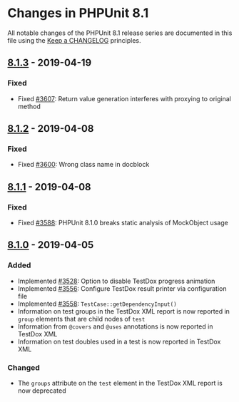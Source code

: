 # Changes in PHPUnit 8.1

All notable changes of the PHPUnit 8.1 release series are documented in this file using the [Keep a CHANGELOG](http://keepachangelog.com/) principles.

## [8.1.3] - 2019-04-19

### Fixed

* Fixed [#3607](https://github.com/sebastianbergmann/phpunit/issues/3607): Return value generation interferes with proxying to original method

## [8.1.2] - 2019-04-08

### Fixed

* Fixed [#3600](https://github.com/sebastianbergmann/phpunit/pull/3600): Wrong class name in docblock

## [8.1.1] - 2019-04-08

### Fixed

* Fixed [#3588](https://github.com/sebastianbergmann/phpunit/issues/3588): PHPUnit 8.1.0 breaks static analysis of MockObject usage

## [8.1.0] - 2019-04-05

### Added

* Implemented [#3528](https://github.com/sebastianbergmann/phpunit/pull/3528): Option to disable TestDox progress animation
* Implemented [#3556](https://github.com/sebastianbergmann/phpunit/issues/3556): Configure TestDox result printer via configuration file
* Implemented [#3558](https://github.com/sebastianbergmann/phpunit/issues/3558): `TestCase::getDependencyInput()`
* Information on test groups in the TestDox XML report is now reported in `group` elements that are child nodes of `test`
* Information from `@covers` and `@uses` annotations is now reported in TestDox XML
* Information on test doubles used in a test is now reported in TestDox XML

### Changed

* The `groups` attribute on the `test` element in the TestDox XML report is now deprecated

[8.1.3]: https://github.com/sebastianbergmann/phpunit/compare/8.1.3...8.1.3
[8.1.2]: https://github.com/sebastianbergmann/phpunit/compare/8.1.1...8.1.2
[8.1.1]: https://github.com/sebastianbergmann/phpunit/compare/8.1.0...8.1.1
[8.1.0]: https://github.com/sebastianbergmann/phpunit/compare/8.0.6...8.1.0

